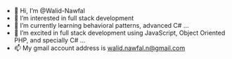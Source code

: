 - 👋 Hi, I’m @Walid-Nawfal
- 👀 I’m interested in full stack development
- 🌱 I’m currently learning behavioral patterns, advanced C# ...
- 💞️ I’m excited in full stack development using JavaScript, Object Oriented PHP, and specially C# ...
- 📫 My gmail account address is walid.nawfal.n@gmail.com

<!---
Walid-Nawfal/Walid-Nawfal is a ✨ special ✨ repository because its `README.md` (this file) appears on your GitHub profile.
You can click the Preview link to take a look at your changes.
--->
